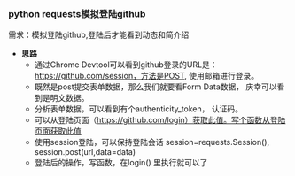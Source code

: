 ### python requests模拟登陆github

需求：模拟登陆github,登陆后才能看到动态和简介绍

- **思路**
    - 通过Chrome Devtool可以看到github登录的URL是：https://github.com/session，方法是POST, 使用邮箱进行登录。
    - 既然是post提交表单数据，那么我们就要看Form Data数据， 庆幸可以看到是明文数据。
    - 分析表单数据，可以看到有个authenticity_token， 认证码。
    - 可以从登陆页面（https://github.com/login）获取此值。写个函数从登陆页面获取此值
    - 使用session登陆，可以保持登陆会话 session=requests.Session(), session.post(url,data=data)
    - 登陆后的操作，写函数，在login()  里执行就可以了
